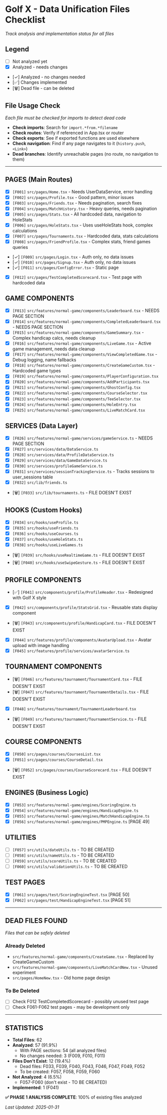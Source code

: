 # Golf X - Data Unification Files Checklist
*Track analysis and implementation status for all files*

## Legend
- [ ] Not analyzed yet
- [x] Analyzed - needs changes
- [✓] Analyzed - no changes needed
- [✅] Changes implemented
- [🗑️] Dead file - can be deleted

## File Usage Check
*Each file must be checked for imports to detect dead code*
- **Check imports**: Search for `import.*from.*filename`
- **Check routes**: Verify if referenced in App.tsx or router
- **Check exports**: See if exported functions are used elsewhere
- **Check navigation**: Find if any page navigates to it (`history.push`, `<Link>`)
- **Dead branches**: Identify unreachable pages (no route, no navigation to them)

---

## PAGES (Main Routes)
- [x] `[F001]` `src/pages/Home.tsx` - Needs UserDataService, error handling
- [x] `[F002]` `src/pages/Profile.tsx` - Good pattern, minor issues
- [x] `[F003]` `src/pages/Friends.tsx` - Needs pagination, search fixes
- [x] `[F004]` `src/pages/MatchHistory.tsx` - Heavy queries, needs pagination
- [x] `[F005]` `src/pages/Stats.tsx` - All hardcoded data, navigation to HoleStats
- [x] `[F006]` `src/pages/HoleStats.tsx` - Uses useHoleStats hook, complex calculations
- [x] `[F007]` `src/pages/Tournaments.tsx` - Hardcoded data, stats calculations
- [x] `[F008]` `src/pages/FriendProfile.tsx` - Complex stats, friend games queries
- [✓] `[F009]` `src/pages/Login.tsx` - Auth only, no data issues
- [✓] `[F010]` `src/pages/Signup.tsx` - Auth only, no data issues
- [✓] `[F011]` `src/pages/ConfigError.tsx` - Static page
- [x] `[F012]` `src/pages/TestCompletedScorecard.tsx` - Test page with hardcoded data

## GAME COMPONENTS
- [x] `[F013]` `src/features/normal-game/components/Leaderboard.tsx` - NEEDS PAGE SECTION
- [x] `[F014]` `src/features/normal-game/components/CompletedLeaderboard.tsx` - NEEDS PAGE SECTION
- [x] `[F015]` `src/features/normal-game/components/GameSummary.tsx` - Complex handicap calcs, needs cleanup
- [x] `[F016]` `src/features/normal-game/components/LiveGame.tsx` - Active game management, needs data cleanup
- [x] `[F017]` `src/features/normal-game/components/ViewCompletedGame.tsx` - Debug logging, name fallbacks
- [x] `[F018]` `src/features/normal-game/components/CreateGameCustom.tsx` - Hardcoded game types
- [x] `[F019]` `src/features/normal-game/components/PlayerConfiguration.tsx`
- [x] `[F020]` `src/features/normal-game/components/AddParticipants.tsx`
- [x] `[F021]` `src/features/normal-game/components/GhostConfig.tsx`
- [x] `[F022]` `src/features/normal-game/components/CourseSelector.tsx`
- [x] `[F023]` `src/features/normal-game/components/TeeSelector.tsx`
- [x] `[F024]` `src/features/normal-game/components/HoleEntry.tsx`
- [x] `[F025]` `src/features/normal-game/components/LiveMatchCard.tsx`

## SERVICES (Data Layer)
- [x] `[F026]` `src/features/normal-game/services/gameService.ts` - NEEDS PAGE SECTION
- [x] `[F027]` `src/services/data/DataService.ts`
- [x] `[F028]` `src/services/data/ProfileDataService.ts`
- [x] `[F029]` `src/services/data/GameDataService.ts`
- [x] `[F030]` `src/services/profileGameService.ts`
- [x] `[F031]` `src/services/sessionTrackingService.ts` - Tracks sessions to user_sessions table
- [x] `[F032]` `src/lib/friends.ts`
- [🗑️] `[F033]` `src/lib/tournaments.ts` - FILE DOESN'T EXIST

## HOOKS (Custom Hooks)
- [x] `[F034]` `src/hooks/useProfile.ts`
- [x] `[F035]` `src/hooks/useFriends.ts`
- [x] `[F036]` `src/hooks/useCourses.ts`
- [x] `[F037]` `src/hooks/useHoleStats.ts`
- [x] `[F038]` `src/hooks/useLiveGames.ts`
- [🗑️] `[F039]` `src/hooks/useRealtimeGame.ts` - FILE DOESN'T EXIST
- [🗑️] `[F040]` `src/hooks/useSwipeGesture.ts` - FILE DOESN'T EXIST

## PROFILE COMPONENTS
- [✅] `[F041]` `src/components/profile/ProfileHeader.tsx` - Redesigned with Golf X style
- [x] `[F042]` `src/components/profile/StatsGrid.tsx` - Reusable stats display component
- [🗑️] `[F043]` `src/components/profile/HandicapCard.tsx` - FILE DOESN'T EXIST
- [x] `[F044]` `src/features/profile/components/AvatarUpload.tsx` - Avatar upload with image handling
- [x] `[F045]` `src/features/profile/services/avatarService.ts`

## TOURNAMENT COMPONENTS
- [🗑️] `[F046]` `src/features/tournament/TournamentCard.tsx` - FILE DOESN'T EXIST
- [🗑️] `[F047]` `src/features/tournament/TournamentDetails.tsx` - FILE DOESN'T EXIST
- [x] `[F048]` `src/features/tournament/TournamentLeaderboard.tsx`
- [🗑️] `[F049]` `src/features/tournament/TournamentService.ts` - FILE DOESN'T EXIST

## COURSE COMPONENTS
- [x] `[F050]` `src/pages/courses/CoursesList.tsx`
- [x] `[F051]` `src/pages/courses/CourseDetail.tsx`
- [🗑️] `[F052]` `src/pages/courses/CourseScorecard.tsx` - FILE DOESN'T EXIST

## ENGINES (Business Logic)
- [x] `[F053]` `src/features/normal-game/engines/ScoringEngine.ts`
- [x] `[F054]` `src/features/normal-game/engines/HandicapEngine.ts`
- [x] `[F055]` `src/features/normal-game/engines/MatchHandicapEngine.ts`
- [x] `[F056]` `src/features/normal-game/engines/PMPEngine.ts` [PAGE 49]

## UTILITIES
- [ ] `[F057]` `src/utils/dateUtils.ts` - TO BE CREATED
- [ ] `[F058]` `src/utils/nameUtils.ts` - TO BE CREATED
- [ ] `[F059]` `src/utils/scoreUtils.ts` - TO BE CREATED
- [ ] `[F060]` `src/utils/validationUtils.ts` - TO BE CREATED

## TEST PAGES
- [x] `[F061]` `src/pages/test/ScoringEngineTest.tsx` [PAGE 50]
- [x] `[F062]` `src/pages/test/HandicapEngineTest.tsx` [PAGE 51]

---


## DEAD FILES FOUND
*Files that can be safely deleted*

### Already Deleted
- `src/features/normal-game/components/CreateGame.tsx` - Replaced by CreateGameCustom
- `src/features/normal-game/components/LiveMatchCardNew.tsx` - Unused experiment
- `src/pages/HomeNew.tsx` - Old home page design

### To Be Deleted
- [ ] Check F012 TestCompletedScorecard - possibly unused test page
- [ ] Check F061-F062 test pages - may be development only

---

## STATISTICS
- **Total Files**: 62
- **Analyzed**: 57 (91.9%)
  - With PAGE sections: 54 (all analyzed files)
  - No changes needed: 3 (F009, F010, F011)
- **Files Don't Exist**: 12 (19.4%)
  - Dead files: F033, F039, F040, F043, F046, F047, F049, F052
  - To be created: F057, F058, F059, F060
- **Not Analyzed**: 4 (6.5%)
  - F057-F060 (don't exist - TO BE CREATED)
- **Implemented**: 1 (F041)

**✅ PHASE 1 ANALYSIS COMPLETE**: 100% of existing files analyzed

*Last Updated: 2025-01-31*